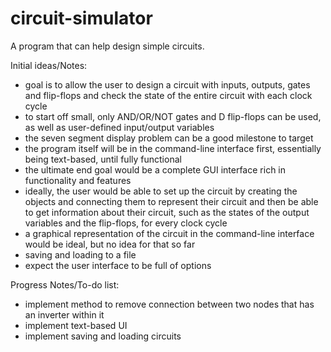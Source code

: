 # circuit-simulator

A program that can help design simple circuits.

Initial ideas/Notes:

+ goal is to allow the user to design a circuit with inputs, outputs, gates and flip-flops and check the state of the entire circuit with each clock cycle
+ to start off small, only AND/OR/NOT gates and D flip-flops can be used, as well as user-defined input/output variables
+ the seven segment display problem can be a good milestone to target
+ the program itself will be in the command-line interface first, essentially being text-based, until fully functional
+ the ultimate end goal would be a complete GUI interface rich in functionality and features
+ ideally, the user would be able to set up the circuit by creating the objects and connecting them to represent their circuit and then be able to get information about their circuit, such as the states of the output variables and the flip-flops, for every clock cycle
+ a graphical representation of the circuit in the command-line interface would be ideal, but no idea for that so far
+ saving and loading to a file
+ expect the user interface to be full of options

Progress Notes/To-do list:

+ implement method to remove connection between two nodes that has an inverter within it
+ implement text-based UI
+ implement saving and loading circuits

